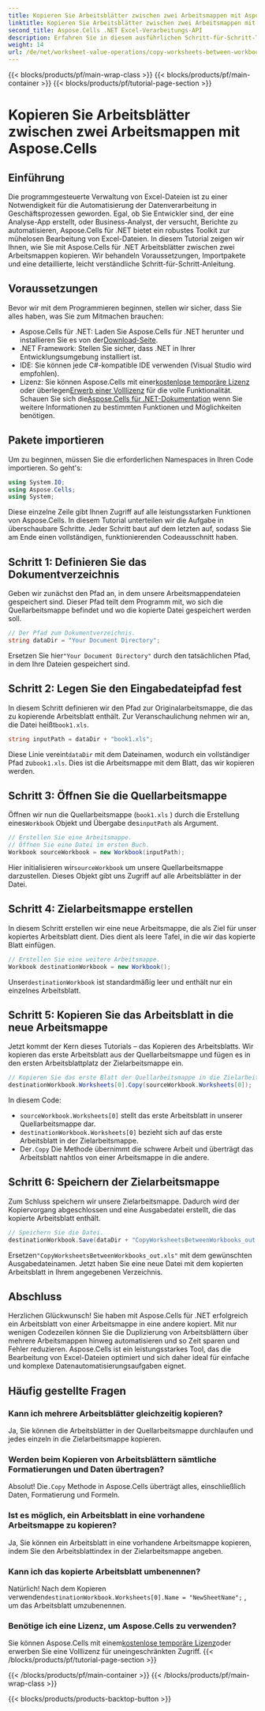 ```yaml
---
title: Kopieren Sie Arbeitsblätter zwischen zwei Arbeitsmappen mit Aspose.Cells
linktitle: Kopieren Sie Arbeitsblätter zwischen zwei Arbeitsmappen mit Aspose.Cells
second_title: Aspose.Cells .NET Excel-Verarbeitungs-API
description: Erfahren Sie in diesem ausführlichen Schritt-für-Schritt-Tutorial, wie Sie mit Aspose.Cells für .NET Arbeitsblätter zwischen Excel-Arbeitsmappen kopieren. Perfekt für die Automatisierung von Excel-Prozessen.
weight: 14
url: /de/net/worksheet-value-operations/copy-worksheets-between-workbooks/
---
```


{{< blocks/products/pf/main-wrap-class >}}
{{< blocks/products/pf/main-container >}}
{{< blocks/products/pf/tutorial-page-section >}}

# Kopieren Sie Arbeitsblätter zwischen zwei Arbeitsmappen mit Aspose.Cells

## Einführung
Die programmgesteuerte Verwaltung von Excel-Dateien ist zu einer Notwendigkeit für die Automatisierung der Datenverarbeitung in Geschäftsprozessen geworden. Egal, ob Sie Entwickler sind, der eine Analyse-App erstellt, oder Business-Analyst, der versucht, Berichte zu automatisieren, Aspose.Cells für .NET bietet ein robustes Toolkit zur mühelosen Bearbeitung von Excel-Dateien. In diesem Tutorial zeigen wir Ihnen, wie Sie mit Aspose.Cells für .NET Arbeitsblätter zwischen zwei Arbeitsmappen kopieren. Wir behandeln Voraussetzungen, Importpakete und eine detaillierte, leicht verständliche Schritt-für-Schritt-Anleitung.
## Voraussetzungen
Bevor wir mit dem Programmieren beginnen, stellen wir sicher, dass Sie alles haben, was Sie zum Mitmachen brauchen:
-  Aspose.Cells für .NET: Laden Sie Aspose.Cells für .NET herunter und installieren Sie es von der[Download-Seite](https://releases.aspose.com/cells/net/).
- .NET Framework: Stellen Sie sicher, dass .NET in Ihrer Entwicklungsumgebung installiert ist.
- IDE: Sie können jede C#-kompatible IDE verwenden (Visual Studio wird empfohlen).
-  Lizenz: Sie können Aspose.Cells mit einer[kostenlose temporäre Lizenz](https://purchase.aspose.com/temporary-license/) oder überlegen[Erwerb einer Volllizenz](https://purchase.aspose.com/buy) für die volle Funktionalität.
 Schauen Sie sich die[Aspose.Cells für .NET-Dokumentation](https://reference.aspose.com/cells/net/) wenn Sie weitere Informationen zu bestimmten Funktionen und Möglichkeiten benötigen.
## Pakete importieren
Um zu beginnen, müssen Sie die erforderlichen Namespaces in Ihren Code importieren. So geht's:
```csharp
using System.IO;
using Aspose.Cells;
using System;
```
Diese einzelne Zeile gibt Ihnen Zugriff auf alle leistungsstarken Funktionen von Aspose.Cells.
In diesem Tutorial unterteilen wir die Aufgabe in überschaubare Schritte. Jeder Schritt baut auf dem letzten auf, sodass Sie am Ende einen vollständigen, funktionierenden Codeausschnitt haben.
## Schritt 1: Definieren Sie das Dokumentverzeichnis
Geben wir zunächst den Pfad an, in dem unsere Arbeitsmappendateien gespeichert sind. Dieser Pfad teilt dem Programm mit, wo sich die Quellarbeitsmappe befindet und wo die kopierte Datei gespeichert werden soll.
```csharp
// Der Pfad zum Dokumentverzeichnis.
string dataDir = "Your Document Directory";
```
 Ersetzen Sie hier`"Your Document Directory"` durch den tatsächlichen Pfad, in dem Ihre Dateien gespeichert sind.
## Schritt 2: Legen Sie den Eingabedateipfad fest
In diesem Schritt definieren wir den Pfad zur Originalarbeitsmappe, die das zu kopierende Arbeitsblatt enthält. Zur Veranschaulichung nehmen wir an, die Datei heißt`book1.xls`.
```csharp
string inputPath = dataDir + "book1.xls";
```
 Diese Linie vereint`dataDir` mit dem Dateinamen, wodurch ein vollständiger Pfad zu`book1.xls`. Dies ist die Arbeitsmappe mit dem Blatt, das wir kopieren werden.
## Schritt 3: Öffnen Sie die Quellarbeitsmappe
Öffnen wir nun die Quellarbeitsmappe (`book1.xls` ) durch die Erstellung eines`Workbook` Objekt und Übergabe des`inputPath` als Argument.
```csharp
// Erstellen Sie eine Arbeitsmappe.
// Öffnen Sie eine Datei im ersten Buch.
Workbook sourceWorkbook = new Workbook(inputPath);
```
 Hier initialisieren wir`sourceWorkbook` um unsere Quellarbeitsmappe darzustellen. Dieses Objekt gibt uns Zugriff auf alle Arbeitsblätter in der Datei.
## Schritt 4: Zielarbeitsmappe erstellen
In diesem Schritt erstellen wir eine neue Arbeitsmappe, die als Ziel für unser kopiertes Arbeitsblatt dient. Dies dient als leere Tafel, in die wir das kopierte Blatt einfügen.
```csharp
// Erstellen Sie eine weitere Arbeitsmappe.
Workbook destinationWorkbook = new Workbook();
```
 Unser`destinationWorkbook` ist standardmäßig leer und enthält nur ein einzelnes Arbeitsblatt.
## Schritt 5: Kopieren Sie das Arbeitsblatt in die neue Arbeitsmappe
Jetzt kommt der Kern dieses Tutorials – das Kopieren des Arbeitsblatts. Wir kopieren das erste Arbeitsblatt aus der Quellarbeitsmappe und fügen es in den ersten Arbeitsblattplatz der Zielarbeitsmappe ein.
```csharp
// Kopieren Sie das erste Blatt der Quellarbeitsmappe in die Zielarbeitsmappe.
destinationWorkbook.Worksheets[0].Copy(sourceWorkbook.Worksheets[0]);
```
In diesem Code:
- `sourceWorkbook.Worksheets[0]` stellt das erste Arbeitsblatt in unserer Quellarbeitsmappe dar.
- `destinationWorkbook.Worksheets[0]` bezieht sich auf das erste Arbeitsblatt in der Zielarbeitsmappe.
-  Der`.Copy` Die Methode übernimmt die schwere Arbeit und überträgt das Arbeitsblatt nahtlos von einer Arbeitsmappe in die andere.
## Schritt 6: Speichern der Zielarbeitsmappe
Zum Schluss speichern wir unsere Zielarbeitsmappe. Dadurch wird der Kopiervorgang abgeschlossen und eine Ausgabedatei erstellt, die das kopierte Arbeitsblatt enthält.
```csharp
// Speichern Sie die Datei.
destinationWorkbook.Save(dataDir + "CopyWorksheetsBetweenWorkbooks_out.xls");
```
 Ersetzen`"CopyWorksheetsBetweenWorkbooks_out.xls"` mit dem gewünschten Ausgabedateinamen. Jetzt haben Sie eine neue Datei mit dem kopierten Arbeitsblatt in Ihrem angegebenen Verzeichnis.

## Abschluss
Herzlichen Glückwunsch! Sie haben mit Aspose.Cells für .NET erfolgreich ein Arbeitsblatt von einer Arbeitsmappe in eine andere kopiert. Mit nur wenigen Codezeilen können Sie die Duplizierung von Arbeitsblättern über mehrere Arbeitsmappen hinweg automatisieren und so Zeit sparen und Fehler reduzieren. Aspose.Cells ist ein leistungsstarkes Tool, das die Bearbeitung von Excel-Dateien optimiert und sich daher ideal für einfache und komplexe Datenautomatisierungsaufgaben eignet.
## Häufig gestellte Fragen
### Kann ich mehrere Arbeitsblätter gleichzeitig kopieren?  
Ja, Sie können die Arbeitsblätter in der Quellarbeitsmappe durchlaufen und jedes einzeln in die Zielarbeitsmappe kopieren.
### Werden beim Kopieren von Arbeitsblättern sämtliche Formatierungen und Daten übertragen?  
 Absolut! Die`.Copy` Methode in Aspose.Cells überträgt alles, einschließlich Daten, Formatierung und Formeln.
### Ist es möglich, ein Arbeitsblatt in eine vorhandene Arbeitsmappe zu kopieren?  
Ja, Sie können ein Arbeitsblatt in eine vorhandene Arbeitsmappe kopieren, indem Sie den Arbeitsblattindex in der Zielarbeitsmappe angeben.
### Kann ich das kopierte Arbeitsblatt umbenennen?  
 Natürlich! Nach dem Kopieren verwenden`destinationWorkbook.Worksheets[0].Name = "NewSheetName";` , um das Arbeitsblatt umzubenennen.
### Benötige ich eine Lizenz, um Aspose.Cells zu verwenden?  
 Sie können Aspose.Cells mit einem[kostenlose temporäre Lizenz](https://purchase.aspose.com/temporary-license/)oder erwerben Sie eine Volllizenz für uneingeschränkten Zugriff.
{{< /blocks/products/pf/tutorial-page-section >}}

{{< /blocks/products/pf/main-container >}}
{{< /blocks/products/pf/main-wrap-class >}}

{{< blocks/products/products-backtop-button >}}
